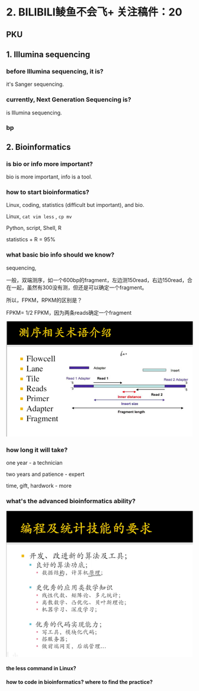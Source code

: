 # 2. BILIBILI鲮鱼不会飞+ 关注稿件：20

## PKU

## 1. Illumina sequencing

### before Illumina sequencing, it is?

it's Sanger sequencing.

### currently, Next Generation Sequencing is?

is Illumina sequencing.

### bp

## 2. Bioinformatics

### is bio or info more important?

bio is more important, info is a tool.

### how to start bioinformatics?

Linux, coding, statistics \(difficult but important\), and bio.

Linux, `cat vim less` , `cp mv` 

Python, script, Shell, R

statistics + R = 95%

### what basic bio info should we know?

sequencing, 

一般，双端测序，如一个600bp的fragment，左边测150read，右边150read，合在一起，虽然有300没有测，但还是可以确定一个fragment。

所以，FPKM，RPKM的区别是？

FPKM= 1/2 FPKM，因为两条reads确定一个fragment

![](../.gitbook/assets/ping-mu-kuai-zhao-20201130-shang-wu-12.46.43.png)

### how long it will take?

one year - a technician

two years and patience - expert

time, gift, hardwork - more

### what's the advanced bioinformatics ability?

![](../.gitbook/assets/ping-mu-kuai-zhao-20201130-shang-wu-1.20.41.png)







#### the less command in Linux?

#### how to code in bioinformatics? where to find the practice?






